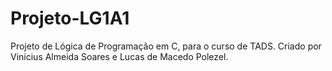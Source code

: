 # Projeto-LG1A1
Projeto de Lógica de Programação em C, para o curso de TADS. Criado por Vinicius Almeida Soares e Lucas de Macedo Polezel.
